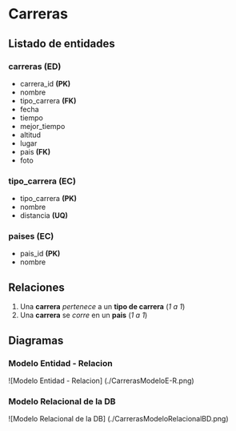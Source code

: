 # Carreras

## Listado de entidades

### carreras **(ED)**

- carrera_id **(PK)**
- nombre
- tipo_carrera **(FK)**
- fecha
- tiempo
- mejor_tiempo
- altitud
- lugar
- pais **(FK)**
- foto

### tipo_carrera **(EC)**

- tipo_carrera **(PK)**
- nombre
- distancia **(UQ)**

### paises **(EC)**

- pais_id **(PK)**
- nombre

## Relaciones

1. Una **carrera** _pertenece_ a un **tipo de carrera** (_1 a 1_)
1. Una **carrera** se _corre_ en un **pais** (_1 a 1_)

## Diagramas

### Modelo Entidad - Relacion
![Modelo Entidad - Relacion] (./CarrerasModeloE-R.png)

### Modelo Relacional de la DB
![Modelo Relacional de la DB] (./CarrerasModeloRelacionalBD.png)
